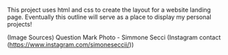 
This project uses html and css to create the layout for a website landing page. Eventually this outline will serve as a place to display my personal projects!

(Image Sources) Question Mark Photo - Simmone Secci (Instagram contact (https://www.instagram.com/simoneseccii/))
